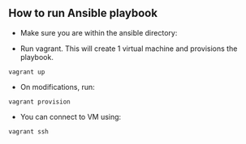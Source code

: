 ## How to run Ansible playbook
* Make sure you are within the ansible directory:

* Run vagrant. This will create 1 virtual machine and provisions the playbook.
```commandline
vagrant up
```
* On modifications, run:
```commandline
vagrant provision
```
* You can connect to VM using:
```commandline
vagrant ssh
```